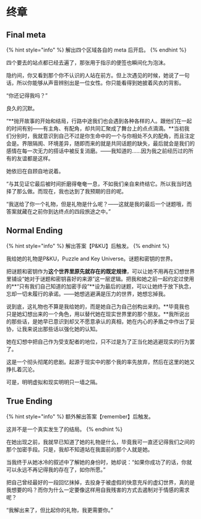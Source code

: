 # 终章

## Final meta

{% hint style="info" %}
解出四个区域各自的 meta 后开启。
{% endhint %}

四个要去的站点都已经去遍了，那张用于指示的便签也瞬间化为泡沫。

隐约间，你又看到那个你不认识的人站在前方。但上次遇见的时候，她说了一句话，所以你能够从声音辨别出是一位女性。你只能看得到她披着风衣的背影。

“你还记得我吗？”

良久的沉默。

“**抛开故事的开始和结局，行路中途我们也会遇到各种各样的人。跟他们在一起的时间有别——有主角、有配角，却共同汇聚成了舞台上的点点滴滴。**当初我们分别时，我就意识到自己不过是你生命中的一个与你相处不久的配角，而且注定会是。界限隔阂、环境差异，随即而来的就是共同话题的缺失，最后就会是我们的感情在每一次无力的搭话中被反复消磨。——我知道的……因为我之前经历过的所有的友谊都是这样。

她依旧在自顾自地说着。

“与其见证它最后被时间折磨得奄奄一息，不如我们亲自来终结它。所以我当时选择了那么做。而现在，我也达到了我预期的目的呢。

“我送给了你一个礼物，但是礼物是什么呢？——这就是我的最后一个谜题哦，而答案就藏在之前你到达终点的四段旅途之中。”



## Normal Ending

{% hint style="info" %}
解出答案【P\&KU】后触发。
{% endhint %}

我给她的礼物是P\&KU，Puzzle and Key Universe。谜题和密钥的世界。

把谜题和密钥作为**这个世界里原先就存在的既定规律**，可以让她不用再在幻想世界里铺设“她对于谜题和密钥喜好的来源”这一层逻辑。把我和她之前一起约定过使用的**“只有我们自己知道的加密手段”**设为最后的谜题，可以让她终于放下执念，忘却一切未履行的承诺。——她想逃避满是压力的世界，她想忘掉我。

说到底，这礼物也不算是我给她的，而是她自己为自己创构出来的。**毕竟我也只是她幻想出来的一个角色，用以替代她在现实世界里的那个朋友。**我所说出的那些话，是她早已意识到却又不愿意承认的真相，她在内心的矛盾之中作出了妥协，让我来说出那些话以强化她的认知。

她在幻想中把自己作为受支配者的地位，只不过是为了正当化她逃避现实的行为罢了。

这是一个彻头彻尾的悲剧。起源于现实中的那个我的率先放弃，然后在这里的她又挣扎着沉沦。

可是，明明虚拟和现实明明只一墙之隔。



## True Ending

{% hint style="info" %}
额外解出答案【remember】后触发。

这并不是一个真实发生了的结局。
{% endhint %}

在她出现之前，我就早已知道了她的礼物是什么，毕竟我可一直还记得我们之间的那个加密手段。只是，我却不知道站在我面前的那个人就是她。

当我终于从她冰冷的叙述中了解她的身份时，她却说：“如果你成功了的话，你就可以永远不再记得我的存在了，如你所愿。”

把自己曾经最好的一段回忆抹掉，去投身于被虚假的快意充斥的虚幻世界，真的是我想要的吗？而你为什么一定要像这样用自我残害的方式去遏制对于情感的需求呢？

“我解出来了，但比起你的礼物，我更需要你。”
